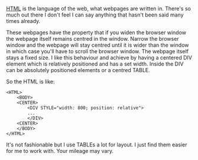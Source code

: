 [HTML](https://www.w3schools.com/html/default.asp) is the language of the web, what webpages are
written in.  There's so much out there I don't feel I can say
anything that hasn't been said many times already.

These webpages have the property that if you widen the browser
window the webpage itself remains centred in the window.  Narrow
the browser window and the webpage will stay centred until it is
wider than the window in which case you'll have to scroll
the browser window.  The webpage itself stays a fixed size.  I
like this behaviour and achieve by having a centered DIV element which
is relatively positioned and has a set width.  Inside the DIV
can be absolutely positioned elements or a centred TABLE.

So the HTML is like:

~~~
<HTML>
    <BODY>
	<CENTER>
	    <DIV STYLE="width: 800; position: relative">
		...
	    </DIV>
	<CENTER>
    </BODY>
</HTML>

~~~
It's not fashionable but I use TABLEs a lot for layout.
I just find them easier for me to work with.  Your
mileage may vary.

